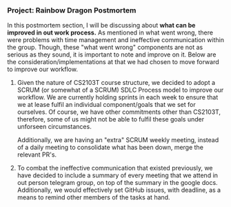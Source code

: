 ### Project: Rainbow Dragon Postmortem

In this postmortem section, I will be discussing about **what can be improved in out work process.**
As mentioned in what went wrong, there were problems with time management and ineffective communication 
within the group. Though, these "what went wrong" components are not as serious as they sound, it is important to note 
and improve on it. Below are the consideration/implementations at that we had chosen to move forward to improve our workflow.

1. Given the nature of CS2103T course structure, we decided to adopt a SCRUM (or somewhat of a SCRUM) SDLC Process model to improve
our workflow. We are currently holding sprints in each week to ensure that we at lease fulfil an individual component/goals that we
set for ourselves. Of course, we have other commitments other than CS2103T, therefore, some of us might not be able to fulfil these goals
under unforseen circumstances.

    Additionally, we are having an "extra" SCRUM weekly meeting, instead of a daily meeting to consolidate what has been down, merge the relevant
PR's.

2. To combat the ineffective communication that existed previously, we have decided to include a summary of every meeting that we attend in out 
person telegram group, on top of the summary in the google docs. Additionally, we would effectively set GitHub issues, with deadline, as a means to remind other
members of the tasks at hand.

